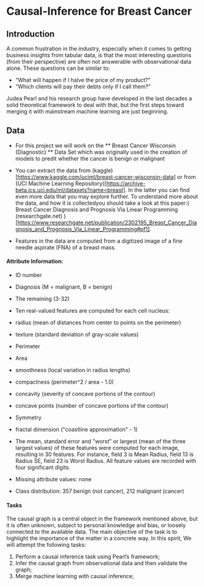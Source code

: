 # Causal-Inference for Breast Cancer

## Introduction
A common frustration in the industry, especially when it comes to getting business insights from tabular data, is that the most interesting questions (from their perspective) are often not answerable with observational data alone. These questions can be similar to:

- “What will happen if I halve the price of my product?”
- “Which clients will pay their debts only if I call them?”

Judea Pearl and his research group have developed in the last decades a solid theoretical framework to deal with that, but the first steps toward merging it with mainstream machine learning are just beginning. 



## Data
- For this project we will work on the ** Breast Cancer Wisconsin (Diagnostic) ** Data Set which was originally used in the creation of models to predit whether the cancer is benign or malignant
- You can extract the data from (kaggle)[https://www.kaggle.com/uciml/breast-cancer-wisconsin-data] or from (UCI Machine Learning Repository)[https://archive-beta.ics.uci.edu/ml/datasets?name=breast]. 
In the latter you can find even more data that you may explore further. To understand more about the data, and how it is collectedyou should take a look at this paper:( Breast Cancer Diagnosis and Prognosis Via Linear Programming (researchgate.net) )[https://www.researchgate.net/publication/2302195_Breast_Cancer_Diagnosis_and_Prognosis_Via_Linear_Programming#pf1].

- Features in the data are computed from a digitized image of a fine needle aspirate (FNA) of a breast mass.

#### Attribute Information:
- ID number
- Diagnosis (M = malignant, B = benign)
- The remaining (3-32)
- Ten real-valued features are computed for each cell nucleus:
- radius (mean of distances from center to points on the perimeter)
- texture (standard deviation of gray-scale values)
- Perimeter
- Area
- smoothness (local variation in radius lengths)
- compactness (perimeter^2 / area - 1.0)
- concavity (severity of concave portions of the contour)
- concave points (number of concave portions of the contour)
- Symmetry
- fractal dimension ("coastline approximation" - 1)

- The mean, standard error and "worst" or largest (mean of the three largest values) of these features were computed for each image, resulting in 30 features. For instance, field 3 is Mean Radius, field 13 is Radius SE, field 23 is Worst Radius. All feature values are recorded with four significant digits.

- Missing attribute values: none
- Class distribution: 357 benign (not cancer), 212 malignant (cancer)

#### Tasks
The causal graph is a central object in the framework mentioned above, but it is often unknown, subject to personal knowledge and bias, or loosely connected to the available data. The main objective of the task is to highlight the importance of the matter in a concrete way. In this spirit, We will attempt the following tasks:
1. Perform a causal inference task using Pearl’s framework;
2. Infer the causal graph from observational data and then validate the graph;
3. Merge machine learning with causal inference;
